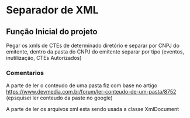 # Separador de XML

## Função Inicial do projeto

Pegar os xmls de CTEs de determinado diretório e separar por CNPJ do emitente, dentro da pasta do CNPJ do emitente separar por tipo (eventos, inutilização, CTEs Autorizados)


### Comentarios

A parte de ler o conteudo de uma pasta fiz com base no artigo https://www.devmedia.com.br/forum/ler-conteudo-de-um-pasta/8752 (epsquisei ler conteudo da paste no google)


A parte de ler os arquivos xml esta sendo usada a classe XmlDocument

